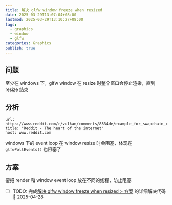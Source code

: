 ```yaml
---
title: 解决 glfw window freeze when resized
date: 2025-03-29T13:07:04+08:00
lastmod: 2025-03-29T13:10:27+08:00
tags:
  - graphics
  - window
  - glfw
categories: Graphics
publish: true
---
```


## 问题

至少在 windows 下，glfw window 在 resize 时整个窗口会停止渲染，直到 resize 结束

## 分析

```cardlink
url: https://www.reddit.com/r/vulkan/comments/8334de/example_for_swapchain_recreation_while_resizing/
title: "Reddit - The heart of the internet"
host: www.reddit.com
```

windows 下的 event loop 在 window resize 时会阻塞，体现在 `glfwPollEvents()` 也阻塞了

## 方案

要把 render 和 window event loop 放在不同的线程，防止阻塞

- [ ] TODO: 完成[解决 glfw window freeze when resized > 方案](%E8%A7%A3%E5%86%B3%20glfw%20window%20freeze%20when%20resized.md#) 的详细解决代码 📅 2025-04-28
